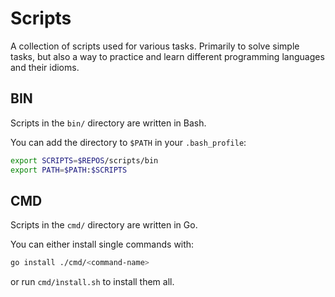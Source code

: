 # Scripts
A collection of scripts used for various tasks. Primarily to solve
simple tasks, but also a way to practice and learn different programming
languages and their idioms.

## BIN
Scripts in the `bin/` directory are written in Bash.

You can add the directory to `$PATH` in your `.bash_profile`:
```bash
export SCRIPTS=$REPOS/scripts/bin
export PATH=$PATH:$SCRIPTS
```

## CMD
Scripts in the `cmd/` directory are written in Go.

You can either install single commands with:
```bash
go install ./cmd/<command-name>
```
or run `cmd/ìnstall.sh` to install them all.

